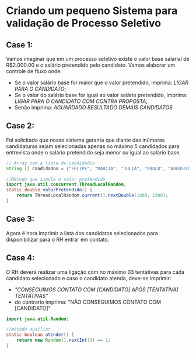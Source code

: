 # Criando um pequeno Sistema para validação de Processo Seletivo

## Case 1:
Vamos imaginar que em um processo seletivo existe o valor base salarial de R$2.000,00 e o salário pretendido pelo candidato.
Vamos elaborar um controle de fluxo onde:

* Se o valor salário base for maior que o valor pretendido, imprima: *LIGAR PARA O CANDIDATO*;
* Se o valor do salário base for igual ao valor salário pretendido, imprima: *LIGAR PARA O CANDIDATO COM CONTRA PROPOSTA*;
* Senão imprima: *AGUARDADO RESULTADO DEMAIS CANDIDATOS*

## Case 2: 
Foi solicitado que nosso sistema garanta que diante das inúmeras candidaturas sejam selecionadas apenas no máximo 
5 candidados para entrevista onde o salário pretendido seja menor ou igual ao salário base.

```java
// Array com a lista de candidados 
String [] candidados = {"FELIPE", "MARCIA", "JULIA", "PAULO", "AUGUSTO", "MONICA", "FABRICIO", "MIRELA", "DANIELA", "JORGE"}

//Método que simula o valor pretendido
import java.util.concurrent.ThreadLocalRandom;
static double valorPretendido() { 
    return ThreadLocalRandom.current().nextDouble(1800, 2200);
}
```
## Case 3: 
Agora é hora imprimir a lista dos candidatos selecionados para disponibilizar para o RH entrar em contato.

## Case 4: 
O RH deverá realizar uma ligação com no máximo 03 tentativas para cada candidato selecionado e caso o candidato atenda, deve-se imprimir: 

* *"CONSEGUIMOS CONTATO COM [CANDIDATO] APÓS [TENTATIVA] TENTATIVAS"*
* do contrario imprima: "NÃO CONSEGUIMOS CONTATO COM [CANDIDATO]"

```java 
import java.util.Random; 

//método auxiliar 
static boolean atender() { 
    return new Random().nextInt(3) == 1;
}
```